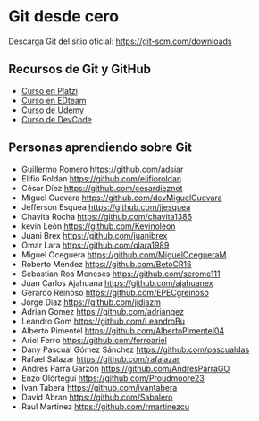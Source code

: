 # Git desde cero

Descarga Git del sitio oficial: https://git-scm.com/downloads

## Recursos de Git y GitHub

- [Curso en Platzi](https://platzi.com/cursos/git-github/)
- [Curso en EDteam](https://ed.team/cursos/git)
- [Curso de Udemy](https://www.udemy.com/git-y-github-completo-desde-cero/)
- [Curso de DevCode](https://devcode.la/cursos/git/)

## Personas aprendiendo sobre Git

- Guillermo Romero https://github.com/adsiar
- Elifio Roldan https://github.com/elifioroldan
- César Díez https://github.com/cesardieznet
- Miguel Guevara https://github.com/devMiguelGuevara
- Jefferson Esquea https://github.com/jjesquea
- Chavita Rocha https://github.com/chavita1386
- kevin León https://github.com/Kevinoleon
- Juani Brex https://github.com/juanibrex
- Omar Lara https://github.com/olara1989
- Miguel Oceguera https://github.com/MiguelOcegueraM
- Roberto Méndez https://github.com/BetoCR16
- Sebastian Roa Meneses https://github.com/serome111
- Juan Carlos Ajahuana https://github.com/ajahuanex
- Gerardo Reinoso https://github.com/EPECgreinoso
- Jorge Diaz https://github.com/jidiazm
- Adrian Gomez https://github.com/adriangez
- Leandro Gom https://github.com/LeandroBu
- Alberto Pimentel https://github.com/AlbertoPimentel04
- Ariel Ferro https://github.com/ferroariel
- Dany Pascual Gómez Sánchez https://github.com/pascualdas
- Rafael Salazar https://github.com/rafalazar
- Andres Parra Garzón https://github.com/AndresParraGO
- Enzo Olórtegui https://github.com/Proudmoore23
- Ivan Tabera https://github.com/ivantabera
- David Abran https://github.com/Sabalero
- Raul Martinez https://github.com/rmartinezcu